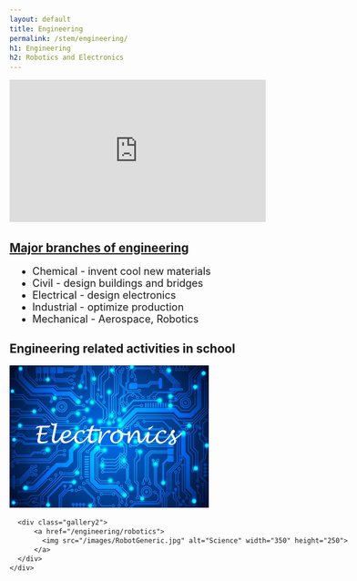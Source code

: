 ```yaml
---
layout: default
title: Engineering
permalink: /stem/engineering/
h1: Engineering
h2: Robotics and Electronics
---
```


<section50>
  <div class="section50left">
    <iframe src="https://www.youtube.com/embed/bipTWWHya8A" scrolling="no" allowfullscreen="" width="450" height="250" frameborder="0"><br/></iframe>
  </div>

  <div class="section50right">
    <a href="https://blog.prepscholar.com/different-types-of-engineering"> <h2>Major branches of engineering</h2> </a>
    <ul class="yes" style="padding-left:40px; font-size: 18px;"> 
    <li>Chemical - invent cool new materials</li>
    <li>Civil - design buildings and bridges</li>
    <li>Electrical - design electronics</li>
    <li>Industrial - optimize production</li>
    <li>Mechanical - Aerospace, Robotics</li>
    </ul>
  </div>

</section50>

<section50>
  <h2>Engineering related activities in school</h2>

  <div class="navbar2">
    <div class="center" style="width:900px">
      <div class="gallery2">
          <a href="/engineering/electronics">
            <img src="/images/Electronics.jpg" alt="Electronics" width="350" height="250">
          </a>
      </div>
      
      <div class="gallery2">
          <a href="/engineering/robotics">
            <img src="/images/RobotGeneric.jpg" alt="Science" width="350" height="250">
          </a>
      </div>
    </div>
  </div>
</section50>